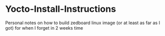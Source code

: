 # Yocto-Install-Instructions
Personal notes on how to build zedboard linux image (or at least as far as I got) for when I forget in 2 weeks time
